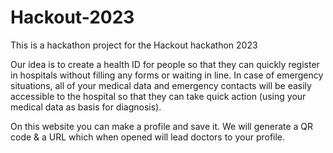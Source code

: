 # Hackout-2023
This is a hackathon project for the Hackout hackathon 2023

Our idea is to create a health ID for people so that they can quickly register in hospitals without filling any forms or waiting in line. In case of emergency situations, all of your medical data and emergency contacts will be easily accessible to the hospital so that they can take quick action (using your medical data as basis for diagnosis).

On this website you can make a profile and save it. We will generate a QR code & a URL which when opened will lead doctors to your profile.
